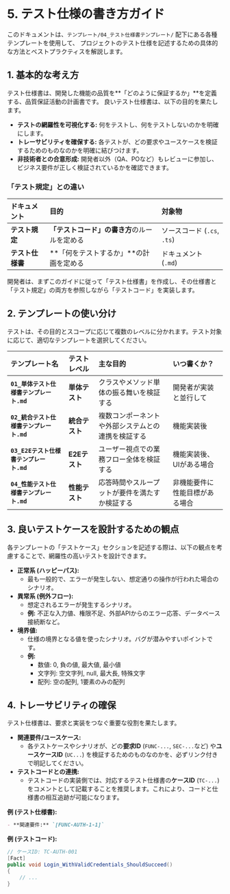 # 5. テスト仕様の書き方ガイド

このドキュメントは、`テンプレート/04_テスト仕様書テンプレート/` 配下にある各種テンプレートを使用して、
プロジェクトのテスト仕様を記述するための具体的な方法とベストプラクティスを解説します。

## 1. 基本的な考え方

テスト仕様書は、開発した機能の品質を**「どのように保証するか」**を定義する、品質保証活動の計画書です。
良いテスト仕様書は、以下の目的を果たします。

- **テストの網羅性を可視化する:** 何をテストし、何をテストしないのかを明確にします。
- **トレーサビリティを確保する:** 各テストが、どの要求やユースケースを検証するためのものなのかを明確に結びつけます。
- **非技術者との合意形成:** 開発者以外（QA、POなど）もレビューに参加し、ビジネス要件が正しく検証されているかを確認できます。

### 「テスト規定」との違い

| ドキュメント     | 目的                                         | 対象物                      |
| :--------------- | :------------------------------------------- | :-------------------------- |
| **テスト規定**   | **「テストコード」の書き方**のルールを定める | ソースコード (`.cs`, `.ts`) |
| **テスト仕様書** | **「何をテストするか」**の計画を定める       | ドキュメント (`.md`)        |

開発者は、まずこのガイドに従って「テスト仕様書」を作成し、その仕様書と「テスト規定」の両方を参照しながら「テストコード」を実装します。

## 2. テンプレートの使い分け

テストは、その目的とスコープに応じて複数のレベルに分かれます。テスト対象に応じて、適切なテンプレートを選択してください。

| テンプレート名                           | テストレベル   | 主な目的                                           | いつ書くか？                   |
| :--------------------------------------- | :------------- | :------------------------------------------------- | :----------------------------- |
| **`01_単体テスト仕様書テンプレート.md`** | **単体テスト** | クラスやメソッド単体の振る舞いを検証する           | 開発者が実装と並行して         |
| **`02_統合テスト仕様書テンプレート.md`** | **統合テスト** | 複数コンポーネントや外部システムとの連携を検証する | 機能実装後                     |
| **`03_E2Eテスト仕様書テンプレート.md`**  | **E2Eテスト**  | ユーザー視点での業務フロー全体を検証する           | 機能実装後、UIがある場合       |
| **`04_性能テスト仕様書テンプレート.md`** | **性能テスト** | 応答時間やスループットが要件を満たすか検証する     | 非機能要件に性能目標がある場合 |

## 3. 良いテストケースを設計するための観点

各テンプレートの「テストケース」セクションを記述する際は、以下の観点を考慮することで、網羅性の高いテストを設計できます。

- **正常系 (ハッピーパス):**
  - 最も一般的で、エラーが発生しない、想定通りの操作が行われた場合のシナリオ。
- **異常系 (例外フロー):**
  - 想定されるエラーが発生するシナリオ。
  - **例:** 不正な入力値、権限不足、外部APIからのエラー応答、データベース接続断など。
- **境界値:**
  - 仕様の境界となる値を使ったシナリオ。バグが潜みやすいポイントです。
  - **例:**
    - 数値: 0, 負の値, 最大値, 最小値
    - 文字列: 空文字列, null, 最大長, 特殊文字
    - 配列: 空の配列, 1要素のみの配列

## 4. トレーサビリティの確保

テスト仕様書は、要求と実装をつなぐ重要な役割を果たします。

- **関連要件/ユースケース:**
  - 各テストケースやシナリオが、どの**要求ID** (`FUNC-...`, `SEC-...`など) や**ユースケースID** (`UC...`) を検証するためのものなのかを、必ずリンク付きで明記してください。
- **テストコードとの連携:**
  - テストコードの実装側では、対応するテスト仕様書の**ケースID** (`TC-...`) をコメントとして記載することを推奨します。これにより、コードと仕様書の相互追跡が可能になります。

**例 (テスト仕様書):**

```markdown
- **関連要件:** `[FUNC-AUTH-1-1]`
```

**例 (テストコード):**

```csharp
// ケースID: TC-AUTH-001
[Fact]
public void Login_WithValidCredentials_ShouldSucceed()
{
    // ...
}
```
